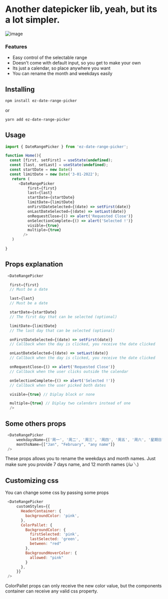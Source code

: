# Another datepicker lib, yeah, but its a lot simpler.

![image](https://user-images.githubusercontent.com/18023467/139587816-a6026dd5-fe8e-4864-b591-8cc136a23a4d.png)



### Features

- Easy control of the selectable range
- Doesn't come with default input, so you get to make your own
- Its just a calendar, so place anywhere you want
- You can rename the month and weekdays easily


## Installing
```bash
npm install ez-date-range-picker
```
or
```bash
yarn add ez-date-range-picker
```



## Usage 

```js
import { DateRangePicker } from 'ez-date-range-picker';

function Home(){
  const [first, setFirst] = useState(undefined);
  const [last, setLast] = useState(undefined);
  const startDate = new Date()
  const limitDate = new Date('3-01-2022');
   return (
      <DateRangePicker
          first={first}
          last={last}  
          startDate={startDate}  
          limitDate={limitDate}  
          onFirstDateSelected={(date) => setFirst(date)} 
          onLastDateSelected={(date) => setLast(date)} 
          onRequestClose={() => alert('Requested Close')}
          onSelectionComplete={() => alert('Selected !')}  
          visible={true} 
          multiple={true}
        />
   )
  
}

```

## Props explanation

```js
 <DateRangePicker

  first={first} 
  // Must be a date

  last={last}   
  // Must be a date

  startDate={startDate}  
  // The first day that can be selected (optional)

  limitDate={limitDate}  
  // The last day that can be selected (optional)

  onFirstDateSelected={(date) => setFirst(date)} 
  // Callback when the day is clicked, you receive the date clicked 

  onLastDateSelected={(date) => setLast(date)} 
  // Callback when the day is clicked, you receive the date clicked

  onRequestClose={() => alert('Requested Close')} 
  // Callback when the user clicks outside the calendar

  onSelectionComplete={() => alert('Selected !')}  
  // Callback when the user picked both dates

  visible={true} // Diplay block or none

  multiple={true} // Diplay two calendars instead of one
  />
 ```


 ## Some others props

 ```js
  <DateRangePicker 
      weekdaysName={['周一', '周二', '周三', '周四', '周五', '周六', '星期日']}
      monthsName={["Jan", "February", "any name"]}
  />
 ```

 These props allows you to rename the weekdays and month names.
 Just make sure you provide 7 days name, and 12 month names  (*/ω＼*)


  ## Customizing css

   You can change some css by passing some props

 ```js
  <DateRangePicker 
      customStyles={{
        HeaderContainer: {
          backgroundColor: 'pink',
        },
        ColorPallet: {
          BackgroundColor: {
            firstSelected: 'pink',
            lastSelected: 'green',
            between: "red"
          },
          BackgroundHoverColor: {
            allowed: "pink"
          }
        },
      }}
  />
 ```


 ColorPallet props can only receive the new color value, 
 but the components container can receive any valid css property.








